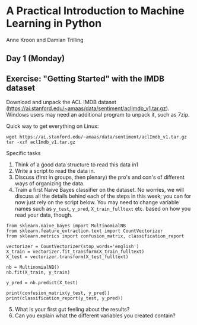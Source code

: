 # A Practical Introduction to Machine Learning in Python
Anne Kroon and Damian Trilling

## Day 1 (Monday)

## Exercise: "Getting Started" with the IMDB dataset

Download and unpack the ACL IMDB dataset (https://ai.stanford.edu/~amaas/data/sentiment/aclImdb_v1.tar.gz).
Windows users may need an additional program to unpack it, such as 7zip. 

Quick way to get everything on Linux:
```
wget https://ai.stanford.edu/~amaas/data/sentiment/aclImdb_v1.tar.gz
tar -xzf aclImdb_v1.tar.gz

```


Specific tasks

1. Think of a good data structure to read this data in1
2. Write a script to read the data in.
3. Discuss (first in groups, then plenary) the pro's and con's of different ways of organizing the data.
4. Train a first Naive Bayes classifier on the dataset. No worries, we will discuss all the details behind each of the steps in this week; you can for now just rely on the script below. You may need to change variable names such as `y_test`, `y_pred`, `X_train_fulltext` etc. based on how you read your data, though.

```
from sklearn.naive_bayes import MultinomialNB
from sklearn.feature_extraction.text import CountVectorizer
from sklearn.metrics import confusion_matrix, classification_report

vectorizer = CountVectorizer(stop_words='english')
X_train = vectorizer.fit_transform(X_train_fulltext)
X_test = vectorizer.transform(X_test_fulltext)

nb = MultinomialNB()
nb.fit(X_train, y_train)

y_pred = nb.predict(X_test)

print(confusion_matrix(y_test, y_pred))
print(classification_report(y_test, y_pred))
```

5. What is your first gut feeling about the results?
6. Can you explain what the different variables you created contain?
